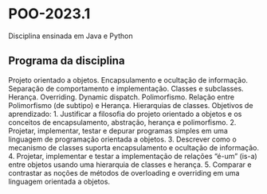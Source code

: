 # POO-2023.1

Disciplina ensinada em Java e Python

## Programa da disciplina
Projeto orientado a objetos. Encapsulamento e ocultação de informação. Separação de comportamento e implementação. Classes e subclasses. Herança. Overriding. Dynamic dispatch. Polimorfismo. Relação entre Polimorfismo (de subtipo) e Herança. Hierarquias de classes. Objetivos de aprendizado: 1. Justificar a filosofia do projeto orientado a objetos e os conceitos de encapsulamento, abstração, herança e polimorfismo. 2. Projetar, implementar, testar e depurar programas simples em uma linguagem de programação orientada a objetos. 3. Descrever como o mecanismo de classes suporta encapsulamento e ocultação de informação. 4. Projetar, implementar e testar a implementação de relações “é-um” (is-a) entre objetos usando uma hierarquia de classes e herança. 5. Comparar e contrastar as noções de métodos de overloading e overriding em uma linguagem orientada a objetos.